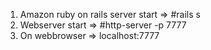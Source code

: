 1. Amazon ruby on rails server start => #rails s
2. Webserver start => #http-server -p 7777
3. On webbrowser => localhost:7777